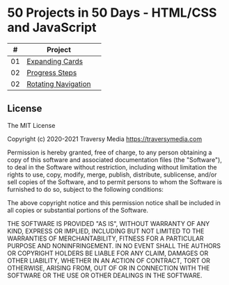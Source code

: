 # 50 Projects in 50 Days - HTML/CSS and JavaScript

|  #  | Project                                                                                                                     |                                                             |
| :-: | --------------------------------------------------------------------------------------------------------------------------- | --------------------------------------------------------------------------------- |
| 01  | [Expanding Cards](https://github.com/R-Berrocal/50-projects-in-50-days/tree/main/expanding-cards)             | 
| 02  | [Progress Steps](https://github.com/R-Berrocal/50-projects-in-50-days/tree/main/progress-steps)              |
| 02  | [Rotating Navigation](https://github.com/R-Berrocal/50-projects-in-50-days/tree/main/rotating-nav-animation)              |


## License

The MIT License

Copyright (c) 2020-2021 Traversy Media https://traversymedia.com

Permission is hereby granted, free of charge, to any person obtaining a copy
of this software and associated documentation files (the "Software"), to deal
in the Software without restriction, including without limitation the rights
to use, copy, modify, merge, publish, distribute, sublicense, and/or sell
copies of the Software, and to permit persons to whom the Software is
furnished to do so, subject to the following conditions:

The above copyright notice and this permission notice shall be included in
all copies or substantial portions of the Software.

THE SOFTWARE IS PROVIDED "AS IS", WITHOUT WARRANTY OF ANY KIND, EXPRESS OR
IMPLIED, INCLUDING BUT NOT LIMITED TO THE WARRANTIES OF MERCHANTABILITY,
FITNESS FOR A PARTICULAR PURPOSE AND NONINFRINGEMENT. IN NO EVENT SHALL THE
AUTHORS OR COPYRIGHT HOLDERS BE LIABLE FOR ANY CLAIM, DAMAGES OR OTHER
LIABILITY, WHETHER IN AN ACTION OF CONTRACT, TORT OR OTHERWISE, ARISING FROM,
OUT OF OR IN CONNECTION WITH THE SOFTWARE OR THE USE OR OTHER DEALINGS IN
THE SOFTWARE.